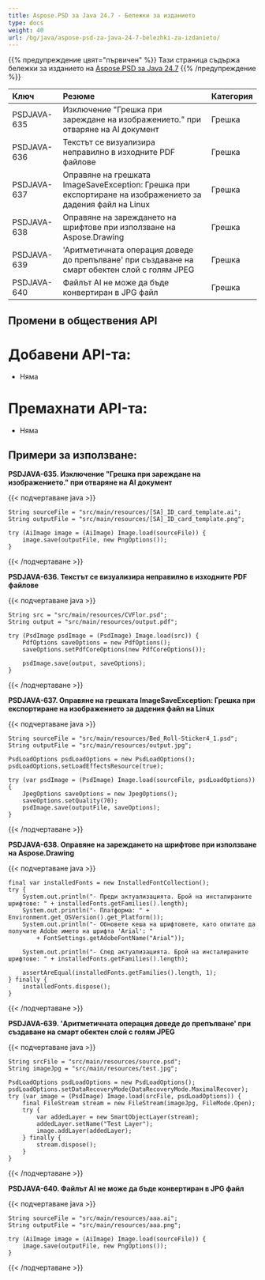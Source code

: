 ```yaml
---
title: Aspose.PSD за Java 24.7 - Бележки за изданието
type: docs
weight: 40
url: /bg/java/aspose-psd-za-java-24-7-belezhki-za-izdanieto/
---
```


{{% предупреждение цвят="първичен" %}} Тази страница съдържа бележки за изданието на [Aspose.PSD за Java 24.7](https://downloads.aspose.com/psd/java/new-releases/aspose.psd-for-java-24.7/) {{% /предупреждение %}}

| **Ключ**     | **Резюме**                                                                                      | **Категория** |
|:------------|:-------------------------------------------------------------------------------------------------|:-------------|
| PSDJAVA-635 | Изключение "Грешка при зареждане на изображението." при отваряне на AI документ               | Грешка       |
| PSDJAVA-636 | Текстът се визуализира неправилно в изходните PDF файлове                                      | Грешка       |
| PSDJAVA-637 | Оправяне на грешката ImageSaveException: Грешка при експортиране на изображението за дадения файл на Linux | Грешка       |
| PSDJAVA-638 | Оправяне на зареждането на шрифтове при използване на Aspose.Drawing                            | Грешка       |
| PSDJAVA-639 | 'Аритметичната операция доведе до препълване' при създаване на смарт обектен слой с голям JPEG | Грешка       |
| PSDJAVA-640 | Файлът AI не може да бъде конвертиран в JPG файл                                               | Грешка       |

## **Промени в обществения API**
# **Добавени API-та:**

- Няма

# **Премахнати API-та:**

- Няма 

## **Примери за използване:**

**PSDJAVA-635. Изключение "Грешка при зареждане на изображението." при отваряне на AI документ**

{{< подчертаване java >}}

    String sourceFile = "src/main/resources/[SA]_ID_card_template.ai";
    String outputFile = "src/main/resources/[SA]_ID_card_template.png";

    try (AiImage image = (AiImage) Image.load(sourceFile)) {
        image.save(outputFile, new PngOptions());
    }

{{< /подчертаване >}}

**PSDJAVA-636. Текстът се визуализира неправилно в изходните PDF файлове**

{{< подчертаване java >}}

    String src = "src/main/resources/CVFlor.psd";
    String output = "src/main/resources/output.pdf";

    try (PsdImage psdImage = (PsdImage) Image.load(src)) {
        PdfOptions saveOptions = new PdfOptions();
        saveOptions.setPdfCoreOptions(new PdfCoreOptions());

        psdImage.save(output, saveOptions);
    }

{{< /подчертаване >}}

**PSDJAVA-637. Оправяне на грешката ImageSaveException: Грешка при експортиране на изображението за дадения файл на Linux**

{{< подчертаване java >}}

    String sourceFile = "src/main/resources/Bed_Roll-Sticker4_1.psd";
    String outputFile = "src/main/resources/output.jpg";

    PsdLoadOptions psdLoadOptions = new PsdLoadOptions();
    psdLoadOptions.setLoadEffectsResource(true);

    try (var psdImage = (PsdImage) Image.load(sourceFile, psdLoadOptions)) {
        JpegOptions saveOptions = new JpegOptions();
        saveOptions.setQuality(70);
        psdImage.save(outputFile, saveOptions);
    }

{{< /подчертаване >}}

**PSDJAVA-638. Оправяне на зареждането на шрифтове при използване на Aspose.Drawing**

{{< подчертаване java >}}

    final var installedFonts = new InstalledFontCollection();
    try {
        System.out.println("- Преди актуализацията. Брой на инсталираните шрифтове: " + installedFonts.getFamilies().length);
        System.out.println("- Платформа: " + Environment.get_OSVersion().get_Platform());
        System.out.println("- Обновете кеша на шрифтовете, като опитате да получите Adobe името на шрифта 'Arial': "
            + FontSettings.getAdobeFontName("Arial"));

        System.out.println("- След актуализацията. Брой на инсталираните шрифтове: " + installedFonts.getFamilies().length);

        assertAreEqual(installedFonts.getFamilies().length, 1);
    } finally {
        installedFonts.dispose();
    }

{{< /подчертаване >}}

**PSDJAVA-639. 'Аритметичната операция доведе до препълване' при създаване на смарт обектен слой с голям JPEG**

{{< подчертаване java >}}

    String srcFile = "src/main/resources/source.psd";
    String imageJpg = "src/main/resources/test.jpg";

    PsdLoadOptions psdLoadOptions = new PsdLoadOptions();
    psdLoadOptions.setDataRecoveryMode(DataRecoveryMode.MaximalRecover);
    try (var image = (PsdImage) Image.load(srcFile, psdLoadOptions)) {
        final FileStream stream = new FileStream(imageJpg, FileMode.Open);
        try {
            var addedLayer = new SmartObjectLayer(stream);
            addedLayer.setName("Test Layer");
            image.addLayer(addedLayer);
        } finally {
            stream.dispose();
        }
    }

{{< /подчертаване >}}

**PSDJAVA-640. Файлът AI не може да бъде конвертиран в JPG файл**

{{< подчертаване java >}}

    String sourceFile = "src/main/resources/aaa.ai";
    String outputFile = "src/main/resources/aaa.png";

    try (AiImage image = (AiImage) Image.load(sourceFile)) {
        image.save(outputFile, new PngOptions());
    }

{{< /подчертаване >}}